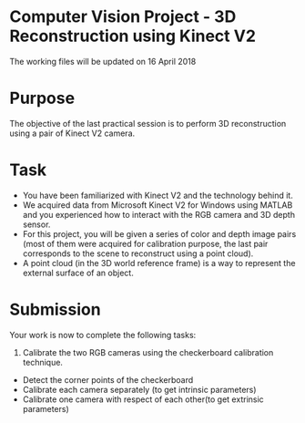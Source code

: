 # Computer Vision Project - 3D Reconstruction using Kinect V2 
The working files will be updated on 16 April 2018

# Purpose
The objective of the last practical session is to perform 3D reconstruction using a pair of Kinect V2 camera.

# Task
* You have been familiarized with Kinect V2 and the technology behind it.
* We acquired data from Microsoft Kinect V2 for Windows using MATLAB and you experienced how to interact with the RGB camera and 3D depth sensor.
* For this project, you will be given a series of color and depth image pairs (most of them were acquired for calibration purpose, the last pair corresponds to the scene to reconstruct using a point cloud).
* A point cloud (in the 3D world reference frame) is a way to represent the external surface of an object.

# Submission
Your work is now to complete the following tasks:
1. Calibrate the two RGB cameras using the checkerboard calibration technique.
* Detect the corner points of the checkerboard
* Calibrate each camera separately (to get intrinsic parameters)
* Calibrate one camera with respect of each other(to get extrinsic parameters)





